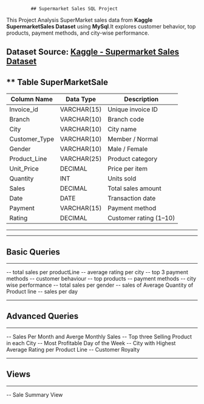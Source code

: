              ## Supermarket Sales SQL Project

This Project Analysis SuperMarket sales data from **Kaggle SupermarketSales Dataset** using
**MySql**.It explores customer behavior, top products, payment methods, and city-wise performance.


**Dataset Source:** [Kaggle - Supermarket Sales Dataset](https://www.kaggle.com/datasets/aungpyaeap/supermarket-sales)
-------------------------------- 
** Table SuperMarketSale 
--------------------------------
| Column Name   | Data Type   | Description            |
| ------------- | ----------- | ---------------------- |
| Invoice_id    | VARCHAR(15) | Unique invoice ID      |
| Branch        | VARCHAR(10) | Branch code            |
| City          | VARCHAR(10) | City name              |
| Customer_Type | VARCHAR(10) | Member / Normal        |
| Gender        | VARCHAR(10) | Male / Female          |
| Product_Line  | VARCHAR(25) | Product category       |
| Unit_Price    | DECIMAL     | Price per item         |
| Quantity      | INT         | Units sold             |
| Sales         | DECIMAL     | Total sales amount     |
| Date          | DATE        | Transaction date       |
| Payment       | VARCHAR(15) | Payment method         |
| Rating        | DECIMAL     | Customer rating (1–10) |

--------------------------------
--------------------------------
   ## Basic Queries ##
--------------------------------
-- total sales per productLine
-- average rating per city
-- top 3 payment methods
-- customer behaviour
-- top products
-- payment methods
-- city wise performance
-- total sales per gender
-- sales of Average Quantity of Product line
-- sales per day

--------------------------------
   ## Advanced Queries ##
--------------------------------
-- Sales Per Month and Averge Monthly Sales
-- Top three Selling Product in each City
-- Most Profitable Day of the Week
-- City with Highest Average Rating per Product Line
-- Customer Royalty

--------------------------------
   ## Views ##
--------------------------------
-- Sale Summary View



